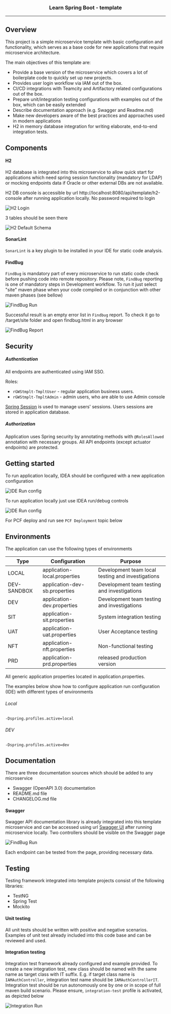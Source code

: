 <div align="center">
    <h3 align="center">Learn Spring Boot - template</h3>
</div>

<hr />

## Overview

This project is a simple microservice template with basic configuration and functionality, which serves as a base code
for new applications that require microservice architecture.

The main objectives of this template are:

* Provide a base version of the microservice which covers a lot of boilerplate code to quickly set up new projects.
* Provides user login workflow via IAM out of the box.
* CI/CD integrations with Teamcity and Artifactory related configurations out of the box.
* Prepare unit/integration testing configurations with examples out of the box, which can be easily extended
* Describe documentation approach (e.g. Swagger and Readme.md)
* Make new developers aware of the best practices and approaches used in modern applications
* H2 in memory database integration for writing elaborate, end-to-end integration tests.

## Components

#### H2

H2 database is integrated into this microservice to allow quick start for applications which need spring session
functionality (mandatory for LDAP) or mocking endpoints data
if Oracle or other external DBs are not available.

H2 DB console is accessible by url http://localhost:8080/api/template/h2-console after running application locally. No
password required to login

![H2 Login](images/h2-login.PNG)

3 tables should be seen there

![H2 Default Schema](images/h2-default-schema.PNG)

#### SonarLint

`SonarLint` is a key plugin to be installed in your IDE for static code analysis.

#### FindBug

`FindBug` is mandatory part of every microservice to run static code check before pushing code into remote repository.
Please note, `FindBug` reporting is one of mandatory steps in Development workflow.
To run it just select "site" maven phase when your code compiled or in conjunction with other maven phases (see bellow)

![FindBug Run](images/findbug-run.PNG)

Successful result is an empty error list in `Findbug` report. To check it go to /target/site folder and open
findbug.html in any browser

![FindBug Report](images/findbug-report.PNG)

## Security

##### Authentication

All endpoints are authenticated using IAM SSO.

Roles:
* `rGWStmplt-TmpltUser` - regular application business users.
* `rGWStmplt-TmpltAdmin` - admin users, who are able to use Admin console

[Spring Session](https://spring.io/projects/spring-session) is used to manage users' sessions. Users sessions are stored
in application database.

##### Authorization

Application uses Spring security by annotating methods with `@RolesAllowed` annotation with necessary groups. All API endpoints
(except actuator endpoints) are protected.


## Getting started

To run application locally, IDEA should be configured with a new application configuration

![IDE Run config](images/ide-run-config.PNG)

To run application locally just use IDEA run/debug controls

![IDE Run config](images/ide-run-debug.PNG)

For PCF deploy and run see `PCF Deployment` topic below

## Environments

The application can use the following types of environments

| Type        | Configuration                 | Purpose                                           |
|-------------|-------------------------------|---------------------------------------------------|
| LOCAL       | application-local.properties  | Development team local testing and investigations |
| DEV-SANDBOX | application-dev-sb.properties | Development team testing and investigations       |
| DEV         | application-dev.properties    | Development team testing and investigations       |
| SIT         | application-sit.properties    | System integration testing                        |
| UAT         | application-uat.properties    | User Acceptance testing                           |
| NFT         | application-nft.properties    | Non-functional testing                            |
| PRD         | application-prd.properties    | released production version                       |

All generic application properties located in application.properties.

The examples below show how to configure application run configuration (IDE) with different types of environments

###### Local

```
-Dspring.profiles.active=local
```

###### DEV

```
-Dspring.profiles.active=dev
```

## Documentation

There are three documentation sources which should be added to any microservice

* Swagger (OpenAPI 3.0) documentation
* README.md file
* CHANGELOG.md file

#### Swagger

Swagger API documentation library is already integrated into this template microservice and can be accessed using
url [Swagger UI](http://localhost:8080/api/template/swagger-ui.html) after running
microservice locally. Two controllers should be visible on the Swagger page

![FindBug Run](images/swagger-ui.PNG)

Each endpoint can be tested from the page, providing necessary data.

## Testing

Testing framework integrated into template projects consist of the following libraries:

* TestNG
* Spring Test
* Mockito

#### Unit testing

All unit tests should be written with positive and negative scenarios. Examples of unit test already included into this
code base and can be reviewed and used.

#### Integration testing

Integration test framework already configured and example provided. To create a new integration test, new class should
be named with the same name as target class
with IT suffix. E.g. if target class name is `IAMAuthController`, integration test name should be `IAMAuthControllerIT`.
Integration test should be run autonomously one by one or in scope of full maven build scenario. Please
ensure, `integration-test` profile is activated, as depicted below

![Integration Run](images/integration-run.PNG)
